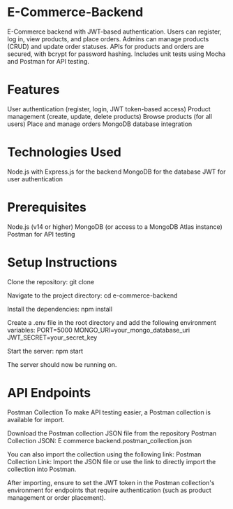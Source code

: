 # E-Commerce-Backend
E-Commerce backend with JWT-based authentication. Users can register, log in, view products, and place orders. Admins can manage products (CRUD) and update order statuses. APIs for products and orders are secured, with bcrypt for password hashing. Includes unit tests using Mocha and Postman for API testing.

# Features
User authentication (register, login, JWT token-based access)
Product management (create, update, delete products) 
Browse products (for all users)
Place and manage orders
MongoDB database integration

# Technologies Used
Node.js with Express.js for the backend
MongoDB for the database
JWT for user authentication

# Prerequisites
Node.js (v14 or higher)
MongoDB (or access to a MongoDB Atlas instance)
Postman for API testing

# Setup Instructions

Clone the repository:
git clone 

Navigate to the project directory:
cd e-commerce-backend

Install the dependencies:
npm install

Create a .env file in the root directory and add the following environment variables:
PORT=5000
MONGO_URI=your_mongo_database_uri
JWT_SECRET=your_secret_key

Start the server:
npm start

The server should now be running on.


# API Endpoints

Postman Collection
To make API testing easier, a Postman collection is available for import.

Download the Postman collection JSON file from the repository
Postman Collection JSON: E commerce backend.postman_collection.json

You can also import the collection using the following link:
Postman Collection Link: 
Import the JSON file or use the link to directly import the collection into Postman.

After importing, ensure to set the JWT token in the Postman collection's environment for endpoints that require authentication (such as product management or order placement).